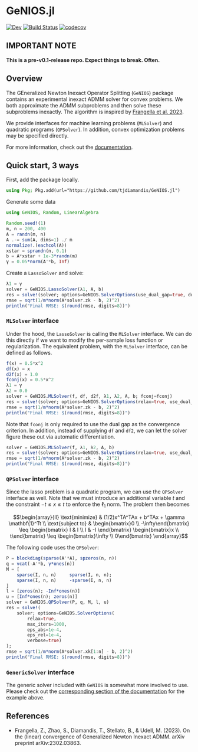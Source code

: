# GeNIOS.jl

[![Dev](https://img.shields.io/badge/docs-dev-blue.svg)](https://tjdiamandis.github.io/GeNIOS.jl/dev/)
[![Build Status](https://github.com/tjdiamandis/GeNIOS.jl/actions/workflows/CI.yml/badge.svg?branch=main)](https://github.com/tjdiamandis/GeNIOS.jl/actions/workflows/CI.yml?query=branch%3Amain)
[![codecov](https://codecov.io/gh/tjdiamandis/GeNIOS.jl/branch/main/graph/badge.svg?token=1DKZD7FPW5)](https://codecov.io/gh/tjdiamandis/GeNIOS.jl)

## IMPORTANT NOTE
**This is a pre-v0.1-release repo. Expect things to break. Often.**


## Overview

The GEneralized Newton Inexact Operator Splitting (`GeNIOS`) package contains an
experimental inexact ADMM solver for convex problems. We both approximate the
ADMM subproblems and then solve these subproblems inexactly. The algorithm is
inspired by [Frangella et al. 2023](https://arxiv.org/abs/2302.03863).

We provide interfaces for machine learning problems (`MLSolver`) and quadratic
programs (`QPSolver`). In addition, convex optimization problems may be specified
directly.

For more information, check out the [documentation](https://tjdiamandis.github.io/GeNIOS.jl/dev/).

## Quick  start, 3 ways
First, add the package locally.
```julia 
using Pkg; Pkg.add(url="https://github.com/tjdiamandis/GeNIOS.jl")
```

Generate some data
```julia
using GeNIOS, Random, LinearAlgebra

Random.seed!(1)
m, n = 200, 400
A = randn(m, n)
A .-= sum(A, dims=1) ./ m
normalize!.(eachcol(A))
xstar = sprandn(n, 0.1)
b = A*xstar + 1e-3*randn(m)
γ = 0.05*norm(A'*b, Inf)
```

Create a `LassoSolver` and solve:
```julia
λ1 = γ
solver = GeNIOS.LassoSolver(λ1, A, b)
res = solve!(solver; options=GeNIOS.SolverOptions(use_dual_gap=true, dual_gap_tol=1e-4, verbose=true))
rmse = sqrt(1/m*norm(A*solver.zk - b, 2)^2)
println("Final RMSE: $(round(rmse, digits=8))")
```

### `MLSolver` interface
Under the hood, the `LassoSolver` is calling the `MLSolver` interface. We can
do this directly if we want to modify the per-sample loss function or regularization.
The equivalent problem, with the `MLSolver` interface, can be defined as follows.
```julia
f(x) = 0.5*x^2
df(x) = x
d2f(x) = 1.0
fconj(x) = 0.5*x^2
λ1 = γ
λ2 = 0.0
solver = GeNIOS.MLSolver(f, df, d2f, λ1, λ2, A, b; fconj=fconj)
res = solve!(solver; options=GeNIOS.SolverOptions(relax=true, use_dual_gap=true, dual_gap_tol=1e-3, verbose=true))
rmse = sqrt(1/m*norm(A*solver.zk - b, 2)^2)
println("Final RMSE: $(round(rmse, digits=8))")
```

Note that `fconj` is only required to use the dual gap as the convergence criterion.
In addition, instead of supplying `df` and `df2`, we can let the solver figure these 
out via automatic differentiation.
```julia
solver = GeNIOS.MLSolver(f, λ1, λ2, A, b)
res = solve!(solver; options=GeNIOS.SolverOptions(relax=true, use_dual_gap=false, verbose=true))
rmse = sqrt(1/m*norm(A*solver.zk - b, 2)^2)
println("Final RMSE: $(round(rmse, digits=8))")
```

### `QPSolver` interface
Since the lasso problem is a quadratic program, we can use the `QPSolver` interface
as well. Note that we must introduce an additional variable $t$ and the constraint
$-t \leq x \leq t$ to enforce the $\ell_1$ norm. The problem then becomes

```math
\begin{array}{ll}
\text{minimize}     & (1/2)x^TA^TAx + b^TAx + \gamma \mathbf{1}^Tt \\
\text{subject to}   &  
\begin{bmatrix}0 \\ -\infty\end{bmatrix} 
\leq \begin{bmatrix} I & I \\ I & -I \end{bmatrix} \begin{bmatrix}x \\ t\end{bmatrix}  
\leq \begin{bmatrix}\infty \\ 0\end{bmatrix}
\end{array}
```

The following code uses the `QPSolver`:
```julia
P = blockdiag(sparse(A'*A), spzeros(n, n))
q = vcat(-A'*b, γ*ones(n))
M = [
    sparse(I, n, n)     sparse(I, n, n);
    sparse(I, n, n)     -sparse(I, n, n)
]
l = [zeros(n); -Inf*ones(n)]
u = [Inf*ones(n); zeros(n)]
solver = GeNIOS.QPSolver(P, q, M, l, u)
res = solve!(
    solver; options=GeNIOS.SolverOptions(
        relax=true,
        max_iters=1000,
        eps_abs=1e-4,
        eps_rel=1e-4,
        verbose=true)
);
rmse = sqrt(1/m*norm(A*solver.xk[1:n] - b, 2)^2)
println("Final RMSE: $(round(rmse, digits=8))")
```

### `GenericSolver` interface
The generic solver included with `GeNIOS` is somewhat more involved to use.
Please check out the [corresponding section of the documentation](https://tjdiamandis.github.io/GeNIOS.jl/dev/examples/lasso/#Generic-interface)
for the example above.

## References
- Frangella, Z., Zhao, S., Diamandis, T., Stellato, B., & Udell, M. (2023). On the (linear) convergence of Generalized Newton Inexact ADMM. arXiv preprint arXiv:2302.03863.
